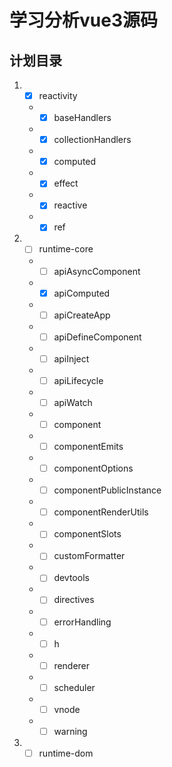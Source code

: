 # 学习分析vue3源码

## 计划目录
1. - [x] reactivity
    - - [x] baseHandlers
    - - [x] collectionHandlers
    - - [x] computed
    - - [x] effect
    - - [x] reactive
    - - [x] ref
2. - [ ] runtime-core
    - - [ ] apiAsyncComponent
    - - [x] apiComputed
    - - [ ] apiCreateApp
    - - [ ] apiDefineComponent
    - - [ ] apiInject
    - - [ ] apiLifecycle
    - - [ ] apiWatch
    - - [ ] component
    - - [ ] componentEmits
    - - [ ] componentOptions
    - - [ ] componentPublicInstance
    - - [ ] componentRenderUtils
    - - [ ] componentSlots
    - - [ ] customFormatter
    - - [ ] devtools
    - - [ ] directives
    - - [ ] errorHandling
    - - [ ] h
    - - [ ] renderer
    - - [ ] scheduler
    - - [ ] vnode
    - - [ ] warning
3. - [ ] runtime-dom